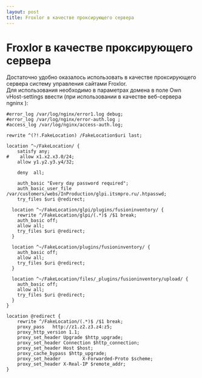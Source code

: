 ```yaml
---
layout: post
title: Froxlor в качестве проксирующего сервера  
---
```

Froxlor в качестве проксирующего сервера
========================================
Достаточно удобно оказалось использовать в качестве проксирующего сервера систему управления сайтами Froxlor.  
Для использования необходимо в параметрах домена в поле Own vHost-settings ввести (при использовании в качестве веб-сервера ngninx ):  
```
#error_log /var/log/nginx/error1.log debug;
#error_log /var/log/nginx/error-auth.log ;
#access_log /var/log/nginx/access-auth.log;

rewrite ^(?!.FakeLocation) /FakeLocation$uri last;

location ^~/FakeLocation/ {
    satisfy any;
#    allow x1.x2.x3.0/24;
    allow y1.y2.y3.y4/32;

    deny  all;

    auth_basic "Every day password required";
    auth_basic_user_file /var/customers/webs/InProduction/glpi.itsmpro.ru/.htpasswd;
    try_files $uri @redirect;

  location ^~/FakeLocation/glpi/plugins/fusioninventory/ {
    rewrite ^/FakeLocation/glpi/(.*)$ /$1 break;
    auth_basic off;
    allow all;
    try_files $uri @redirect;
  }

  location ^~/FakeLocation/plugins/fusioninventory/ {
    auth_basic off;
    allow all;
    try_files $uri @redirect;
  }

  location ^~/FakeLocation/files/_plugins/fusioninventory/upload/ {
    auth_basic off;
    allow all;
    try_files $uri @redirect;
  }
}

location @redirect {
    rewrite ^/FakeLocation/(.*)$ /$1 break;
    proxy_pass   http://z1.z2.z3.z4:z5;
    proxy_http_version 1.1;
    proxy_set_header Upgrade $http_upgrade;
    proxy_set_header Connection $http_connection;
    proxy_set_header Host $host;
    proxy_cache_bypass $http_upgrade;
    proxy_set_header        X-Forwarded-Proto $scheme;
    proxy_set_header X-Real-IP $remote_addr;
}
```
